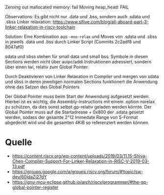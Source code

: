 Zeroing out mallocated memory: fail
Moving heap\_head: FAIL


Observations: Es gibt nicht nur .data und .bss, sondern auch .sdata und .sbss
Linker relaxation: https://www.sifive.com/blog/all-aboard-part-3-linker-relaxation-in-riscv-toolchain


Solution: Eine Kombination aus `-mno-relax` und Moves von .sdata und .sbss in jeweils .data und .bss durch Linker Script (Commits 2c2adf8 und 8047af0)

sdata und sbss stehen für small data und small bss. Symbole in diesen Sections werden nicht über auipc/addi Instruktionen adressiert, sondern über einen lwi, relativ zum Global Pointer.

Durch Deaktivieren von Linker Relaxation in Compiler und mergen von sdata und sbss in deren jeweiligen normalen Sections funktionert die Anwendung ohne das Setzen des Global Pointers

Der Global Pointer muss beim Start der Anwendung aufgesetzt werden. Hierbei ist es wichtig, die Assembly-Instructions mit einem .option norelax zu schützen, da dies sonst selbst gp-relativ geladen werden könnte. Der Global Pointer muss auf die Startadresse + 0x800 der .sdata gesetzt werden, sodass der gesamte 2^12 Immedate Range von S-Format abgedeckt wird und die gesamten 4KiB so referenziert werden können. 

# Quelle
- https://content.riscv.org/wp-content/uploads/2019/03/11.15-Shiva-Chen-Compiler-Support-For-Linker-Relaxation-in-RISC-V-2019-03-13.pdf
- https://groups.google.com/a/groups.riscv.org/forum/#!topic/sw-dev/60IdaZj27dY
- https://gnu-mcu-eclipse.github.io/arch/riscv/programmer/#the-gp-global-pointer-register
